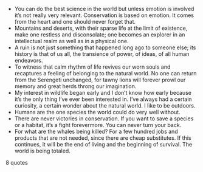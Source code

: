  - You can do the best science in the world but unless emotion is involved it’s not really very relevant. Conservation is based on emotion. It comes from the heart and one should never forget that.
 - Mountains and deserts, with their sparse life at the limit of existence, make one restless and disconsolate; one becomes an explorer in an intellectual realm as well as in a physical one.
 - A ruin is not just something that happened long ago to someone else; its history is that of us all, the transience of power, of ideas, of all human endeavors.
 - To witness that calm rhythm of life revives our worn souls and recaptures a feeling of belonging to the natural world. No one can return from the Serengeti unchanged, for tawny lions will forever prowl our memory and great herds throng our imagination.
 - My interest in wildlife began early and I don’t know how early because it’s the only thing I’ve ever been interested in. I’ve always had a certain curiosity, a certain wonder about the natural world. I like to be outdoors.
 - Humans are the one species the world could do very well without.
 - There are never victories in conservation. If you want to save a species or a habitat, it’s a fight forevermore. You can never turn your back.
 - For what are the whales being killed? For a few hundred jobs and products that are not needed, since there are cheap substitutes. If this continues, it will be the end of living and the beginning of survival. The world is being totaled.

8 quotes